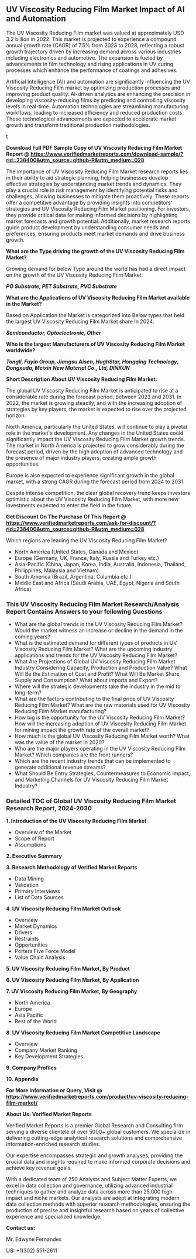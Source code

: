 <h2>UV Viscosity Reducing Film Market Impact of AI and Automation</h2><p>The UV Viscosity Reducing Film market was valued at approximately USD 3.2 billion in 2022. This market is projected to experience a compound annual growth rate (CAGR) of 7.5% from 2023 to 2028, reflecting a robust growth trajectory driven by increasing demand across various industries including electronics and automotive. The expansion is fueled by advancements in film technology and rising applications in UV curing processes which enhance the performance of coatings and adhesives.</p><p>Artificial Intelligence (AI) and automation are significantly influencing the UV Viscosity Reducing Film market by optimizing production processes and improving product quality. AI-driven analytics are enhancing the precision in developing viscosity-reducing films by predicting and controlling viscosity levels in real-time. Automation technologies are streamlining manufacturing workflows, leading to increased efficiency and reduced production costs. These technological advancements are expected to accelerate market growth and transform traditional production methodologies.</p>t</p><p id="" class=""><strong>Download Full PDF Sample Copy of UV Viscosity Reducing Film Market Report @ <a href="https://www.verifiedmarketreports.com/download-sample/?rid=238400&utm_source=github-R&utm_medium=028" target="_blank">https://www.verifiedmarketreports.com/download-sample/?rid=238400&utm_source=github-R&utm_medium=028</a></strong></p><p>The importance of&nbsp;UV Viscosity Reducing Film Market research reports lies in their ability to aid strategic planning, helping businesses develop effective strategies by understanding market trends and dynamics. They play a crucial role in risk management by identifying potential risks and challenges, allowing businesses to mitigate them proactively. These reports offer a competitive advantage by providing insights into competitors' strategies and UV Viscosity Reducing Film Market positioning. For investors, they provide critical data for making informed decisions by highlighting market forecasts and growth potential. Additionally, market research reports guide product development by understanding consumer needs and preferences, ensuring products meet market demands and drive business growth.</p><p><strong>What are the&nbsp;Type driving the growth of the UV Viscosity Reducing Film Market?</strong></p><p id="" class="">Growing demand for below Type around the world has had a direct impact on the growth of the UV Viscosity Reducing Film Market:</p><em><strong>PO Substrate, PET Substrate, PVC Substrate</strong></em></p><strong>What are the&nbsp;Applications&nbsp;of UV Viscosity Reducing Film Market available in the Market?</strong></p><p id="" class="">Based on Application the Market is categorized into Below types that held the largest UV Viscosity Reducing Film Market share In 2024.</p><em><strong>Semiconductor, Optoelectronic, Other</strong></em></p><strong>Who is the largest Manufacturers of UV Viscosity Reducing Film Market worldwide?</strong></p><p><em><strong>Tongli, Fuyin Group, Jiangsu Aisen, HughStar, Hongqing Technology, Dongxuda, Meixin New Material Co., Ltd, DINKUN</strong></em></p><p id="" class=""><strong>Short Description About UV Viscosity Reducing Film Market:</strong></p><p>The global UV Viscosity Reducing Film Market is anticipated to rise at a considerable rate during the forecast period, between 2023 and 2031. In 2022, the market is growing steadily, and with the increasing adoption of strategies by key players, the market is expected to rise over the projected horizon.</p><p>North America, particularly the United States, will continue to play a pivotal role in the market's development. Any changes in the United States could significantly impact the UV Viscosity Reducing Film Market growth trends. The market in North America is projected to grow considerably during the forecast period, driven by the high adoption of advanced technology and the presence of major industry players, creating ample growth opportunities.</p><p>Europe is also expected to experience significant growth in the global market, with a strong CAGR during the forecast period from 2024 to 2031.</p><p>Despite intense competition, the clear global recovery trend keeps investors optimistic about the UV Viscosity Reducing Film Market, with more new investments expected to enter the field in the future.</p><p id="" class=""><strong>Get Discount On The Purchase Of This Report @ <a href="https://www.verifiedmarketreports.com/ask-for-discount/?rid=238400&utm_source=github-R&utm_medium=028" target="_blank">https://www.verifiedmarketreports.com/ask-for-discount/?rid=238400&utm_source=github-R&utm_medium=028</a></strong></p>Which regions are leading the UV Viscosity Reducing Film Market?</p><ul><li>North America (United States, Canada and Mexico)</li><li>Europe (Germany, UK, France, Italy, Russia and Turkey etc.)</li><li>Asia-Pacific (China, Japan, Korea, India, Australia, Indonesia, Thailand, Philippines, Malaysia and Vietnam)</li><li>South America (Brazil, Argentina, Columbia etc.)</li><li>Middle East and Africa (Saudi Arabia, UAE, Egypt, Nigeria and South Africa)</li></ul><h3 id="" class="">This UV Viscosity Reducing Film Market Research/Analysis Report Contains Answers to your following Questions</h3><ul><li>What are the global trends in the UV Viscosity Reducing Film Market? Would the market witness an increase or decline in the demand in the coming years?</li><li>What is the estimated demand for different types of products in UV Viscosity Reducing Film Market? What are the upcoming industry applications and trends for the UV Viscosity Reducing Film Market?</li><li>What Are Projections of Global UV Viscosity Reducing Film Market Industry Considering Capacity, Production and Production Value? What Will Be the Estimation of Cost and Profit? What Will Be Market Share, Supply and Consumption? What about imports and Export?</li><li>Where will the strategic developments take the industry in the mid to long-term?</li><li>What are the factors contributing to the final price of UV Viscosity Reducing Film Market? What are the raw materials used for UV Viscosity Reducing Film Market manufacturing?</li><li>How big is the opportunity for the UV Viscosity Reducing Film Market? How will the increasing adoption of UV Viscosity Reducing Film Market for mining impact the growth rate of the overall market?</li><li>How much is the global UV Viscosity Reducing Film Market worth? What was the value of the market In 2020?</li><li>Who are the major players operating in the UV Viscosity Reducing Film Market? Which companies are the front runners?</li><li>Which are the recent industry trends that can be implemented to generate additional revenue streams?</li><li>What Should Be Entry Strategies, Countermeasures to Economic Impact, and Marketing Channels for UV Viscosity Reducing Film Market Industry?</li></ul><h3 id="" class="">Detailed TOC of Global UV Viscosity Reducing Film Market Research Report, 2024-2030</h3><p id="" class=""><strong>1. Introduction of the UV Viscosity Reducing Film Market</strong></p><ul><li>Overview of the Market</li><li>Scope of Report</li><li>Assumptions</li></ul><p id="" class=""><strong>2. Executive Summary</strong></p><p id="" class=""><strong>3. Research Methodology of Verified Market Reports</strong></p><ul><li>Data Mining</li><li>Validation</li><li>Primary Interviews</li><li>List of Data Sources</li></ul><p id="" class=""><strong>4. UV Viscosity Reducing Film Market Outlook</strong></p><ul><li>Overview</li><li>Market Dynamics</li><li>Drivers</li><li>Restraints</li><li>Opportunities</li><li>Porters Five Force Model</li><li>Value Chain Analysis</li></ul><p id="" class=""><strong>5. UV Viscosity Reducing Film Market, By Product</strong></p><p id="" class=""><strong>6. UV Viscosity Reducing Film Market, By Application</strong></p><p id="" class=""><strong>7. UV Viscosity Reducing Film Market, By Geography</strong></p><ul><li>North America</li><li>Europe</li><li>Asia Pacific</li><li>Rest of the World</li></ul><p id="" class=""><strong>8. UV Viscosity Reducing Film Market Competitive Landscape</strong></p><ul><li>Overview</li><li>Company Market Ranking</li><li>Key Development Strategies</li></ul><p id="" class=""><strong>9. Company Profiles</strong></p><p id="" class=""><strong>10. Appendix</strong></p><p id="" class=""><strong>For More Information or Query, Visit @ <a href="https://www.verifiedmarketreports.com/product/uv-viscosity-reducing-film-market/" target="_blank">https://www.verifiedmarketreports.com/product/uv-viscosity-reducing-film-market/</a></strong></p><p id="" class=""><strong>About Us: Verified Market Reports</strong></p><p id="" class="">Verified Market Reports is a premier Global Research and Consulting firm serving a diverse clientele of over 5000+ global customers. We specialize in delivering cutting-edge analytical research solutions and comprehensive information-enriched research studies.</p><p id="" class="">Our expertise encompasses strategic and growth analyses, providing the crucial data and insights required to make informed corporate decisions and achieve key revenue goals.</p><p id="" class="">With a dedicated team of 250 Analysts and Subject Matter Experts, we excel in data collection and governance, utilizing advanced industrial techniques to gather and analyze data across more than 25,000 high-impact and niche markets. Our analysts are adept at integrating modern data collection methods with superior research methodologies, ensuring the production of precise and insightful research based on years of collective experience and specialized knowledge.</p><p id="" class=""><strong>Contact us:</strong></p><p id="" class="">Mr. Edwyne Fernandes</p><p id="" class="">US: +1(302) 551-2611</p>